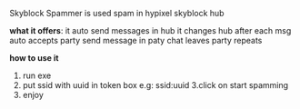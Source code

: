 Skyblock Spammer is used spam in hypixel skyblock hub

**what it offers**:
it auto send messages in hub
it changes hub after each msg
auto accepts party
send message in paty chat
leaves party 
repeats

**how to use it**
1. run exe
2. put ssid with uuid in token box e.g: ssid:uuid
3.click on start spamming
4. enjoy
